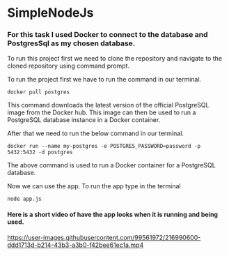 # SimpleNodeJs

### For this task I used Docker to connect to the database and PostgresSql as my chosen database. 

To run this project first we need to clone the repository and navigate to the cloned repository using command prompt.

To run the project first we have to run the command in our terminal. 

    docker pull postgres
    
This command downloads the latest version of the official PostgreSQL image from the Docker hub. This image can then be used to run a PostgreSQL database instance in a Docker container.

After that we need to run the below command in our terminal.
  
    docker run --name my-postgres -e POSTGRES_PASSWORD=password -p 5432:5432 -d postgres
    
The above command is used to run a Docker container for a PostgreSQL database.

Now we can use the app. To run the app type in the terminal

    node app.js
    
#### Here is a short video of have the app looks when it is running and being used.     

https://user-images.githubusercontent.com/99561972/216990600-ddd1713d-b214-43b3-a3b0-f42bee61ec1a.mp4
